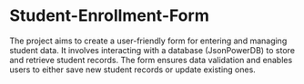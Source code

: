 # Student-Enrollment-Form
The project aims to create a user-friendly form for entering and managing student data. It involves interacting with a database (JsonPowerDB) to store and retrieve student records. The form ensures data validation and enables users to either save new student records or update existing ones.
